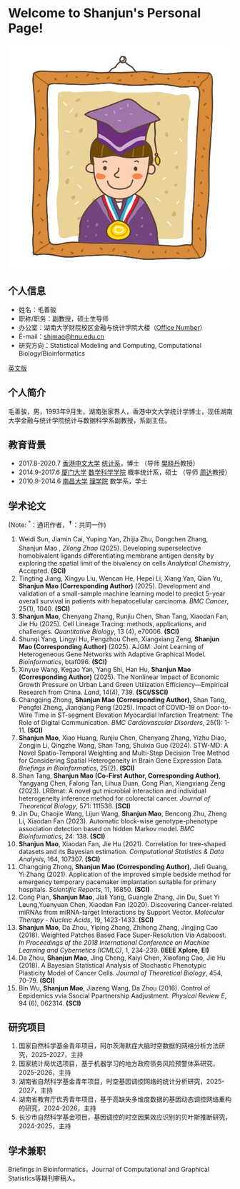 # Welcome to Shanjun's Personal Page!

![证件照](/picture/picture-me.jpg)

## 个人信息
- 姓名：毛善骏
- 职称/职务：副教授，硕士生导师
- 办公室：湖南大学财院校区金融与统计学院大楼（<a href="[https://www.cuhk.edu.hk/chinese/index.html](https://shj-mao.github.io/404.html)">Office Number</a>）
- E-mail：shjmao@hnu.edu.cn
- 研究方向：Statistical Modeling and Computing, Computational Biology/Bioinformatics

<a href="/index-en.html">英文版</a>

## 个人简介
毛善骏，男，1993年9月生，湖南张家界人，香港中文大学统计学博士，现任湖南大学金融与统计学院统计与数据科学系副教授，系副主任。

## 教育背景
- 2017.8-2020.7 <a href="https://www.cuhk.edu.hk/chinese/index.html">香港中文大学</a> <a href="https://www.sta.cuhk.edu.hk/default.aspx">统计系</a>，博士 （导师 <a href="https://www.sta.cuhk.edu.hk/xfan">樊晓丹</a>教授）
- 2014.9-2017.6 <a href="https://www.xmu.edu.cn/">厦门大学</a> <a href="http://math.xmu.edu.cn/">数学科学学院</a> 概率统计系，硕士 （导师 <a href="http://math-faculty.xmu.edu.cn/display.aspx?tid=116">周达</a>教授）
- 2010.9-2014.6 <a href="http://www.ncu.edu.cn/">南昌大学</a> <a href="http://smcs.ncu.edu.cn/">理学院</a> 数学系，学士

## 学术论文
(Note: <sup>*</sup>：通讯作者，<sup>&#10013;</sup>：共同一作)
1. Weidi Sun, Jiamin Cai, Yuping Yan, Zhijia Zhu, Dongchen Zhang, Shanjun Mao <sup>*</sup>, Zilong Zhao <sup>*</sup>  (2025). Developing superselective homobivalent ligands differentiating membrane antigen density by exploring the spatial limit of the bivalency on cells   <i>Analytical Chemistry</i>, Accepted. <b>(SCI)</b>
2. Tingting Jiang, Xingyu Liu, Wencan He, Hepei Li, Xiang Yan, Qian Yu, <b>Shanjun Mao (Corresponding Author)</b> (2025). Development and validation of a small-sample machine learning model to predict 5-year overall survival in patients with hepatocellular carcinoma.   <i>BMC Cancer</i>, 25(1), 1040. <b>(SCI)</b>
3. <b>Shanjun Mao</b>, Chenyang Zhang, Runjiu Chen, Shan Tang, Xiaodan Fan, Jie Hu (2025). Cell Lineage Tracing: methods, applications, and challenges.   <i>Quantitative Biology</i>, 13 (4), e70006. <b>(SCI)</b>
4. Shunqi Yang, Lingyi Hu, Pengzhou Chen, Xiangxiang Zeng, <b>Shanjun Mao (Corresponding Author)</b> (2025). AJGM: Joint Learning of Heterogeneous Gene Networks with Adaptive Graphical Model.   <i>Bioinformatics</i>, btaf096. <b>(SCI)</b>
5. Xinyue Wang, Kegao Yan, Yang Shi, Han Hu, <b>Shanjun Mao (Corresponding Author)</b> (2025). The Nonlinear Impact of Economic Growth Pressure on Urban Land Green Utilization Efficiency—Empirical Research from China.   <i>Land</i>, 14(4), 739. <b>(SCI/SSCI)</b>
6. Changqing Zhong, <b>Shanjun Mao (Corresponding Author)</b>, Shan Tang, Pengfei Zheng, Jianqiang Peng (2025). Impact of COVID-19 on Door-to-Wire Time in ST-segment Elevation Myocardial Infarction Treatment: The Role of Digital Communication.   <i>BMC Cardiovascular Disorders</i>, 25(1): 1-11. <b>(SCI)</b>
7. <b>Shanjun Mao</b>, Xiao Huang, Runjiu Chen, Chenyang Zhang, Yizhu Diao, Zongjin Li, Qingzhe Wang, Shan Tang, Shuixia Guo (2024). STW-MD: A Novel Spatio-Temporal Weighting and Multi-Step Decision Tree Method for Considering Spatial Heterogeneity in Brain Gene Expression Data.   <i>Briefings in Bioinformatics</i>, 25(2). <b>(SCI)</b>
8. Shan Tang, <b>Shanjun Mao (Co-First Author, Corresponding Author)</b>, Yangyang Chen, Falong Tan, Lihua Duan, Cong Pian, Xiangxiang Zeng (2023). LRBmat: A novel gut microbial interaction and individual heterogeneity inference method for colorectal cancer.   <i>Journal of Theoretical Biology</i>, 571: 111538. <b>(SCI)</b>
9. Jin Du, Chaojie Wang, Lijun Wang, <b>Shanjun Mao</b>, Bencong Zhu, Zheng Li, Xiaodan Fan (2023). Automatic block-wise genotype-phenotype association detection based on hidden Markov model.   <i>BMC Bioinformatics</i>, 24: 138. <b>(SCI)</b>
10. <b>Shanjun Mao</b>, Xiaodan Fan, Jie Hu (2021). Correlation for tree-shaped datasets and its Bayesian estimation.   <i>Computational Statistics & Data Analysis</i>, 164, 107307. <b>(SCI)</b>
11. Changqing Zhong, <b>Shanjun Mao (Corresponding Author)</b>, Jieli Guang, Yi Zhang (2021). Application of the improved simple bedside method for emergency temporary pacemaker implantation suitable for primary hospitals.   <i>Scientific Reports</i>, 11, 16850. <b>(SCI)</b>
12. Cong Pian, <b>Shanjun Mao</b>, Jiali Yang, Guangle Zhang, Jin Du, Suet Yi Leung,Yuanyuan Chen, Xiaodan Fan (2020). Discovering Cancer-related miRNAs from miRNA-target Interactions by Support Vector.   <i>Molecular Therapy - Nucleic Acids</i>, 19, 1423-1433. <b>(SCI)</b>
13. <b>Shanjun Mao</b>, Da Zhou, Yiping Zhang, Zhihong Zhang, Jingjing Cao (2018). Weighted Patches Based Face Super-Resolution Via Adaboost.   <i>In Proceedings of the 2018 International Conference on Machine Learning and Cybernetics (ICMLC)</i>, 1, 234-239. <b>(IEEE Xplore, EI)</b>
14. Da Zhou, <b>Shanjun Mao</b>, Jing Cheng, Kaiyi Chen, Xiaofang Cao, Jie Hu (2018). A Bayesian Statistical Analysis of Stochastic Phenotypic Plasticity Model of Cancer Cells.   <i>Journal of Theoretical Biology</i>, 454, 70-79. <b>(SCI)</b>
15. Bin Wu, <b>Shanjun Mao</b>, Jiazeng Wang, Da Zhou (2016). Control of Eepidemics vvia Ssocial Ppartnership Aadjustment.   <i>Physical Review E</i>, 94 (6), 062314. <b>(SCI)</b>

## 研究项目
1. 国家自然科学基金青年项目，阿尔茨海默症大脑时空数据的网络分析方法研究，2025-2027，主持
2. 国家统计局优选项目，基于机器学习的地方政府债务风险预警体系研究，2025-2026，主持
3. 湖南省自然科学基金青年项目，时空基因调控网络的统计分析研究，2025-2027，主持
4. 湖南省教育厅优秀青年项目，基于高缺失多维度数据的基因动态调控网络重构的研究，2024-2026，主持
5. 长沙市自然科学基金项目，基因调控的时空因果效应识别的贝叶斯推断研究，2024-2025，主持

## 学术兼职
Briefings in Bioinformatics，Journal of Computational and Graphical Statistics等期刊审稿人。
